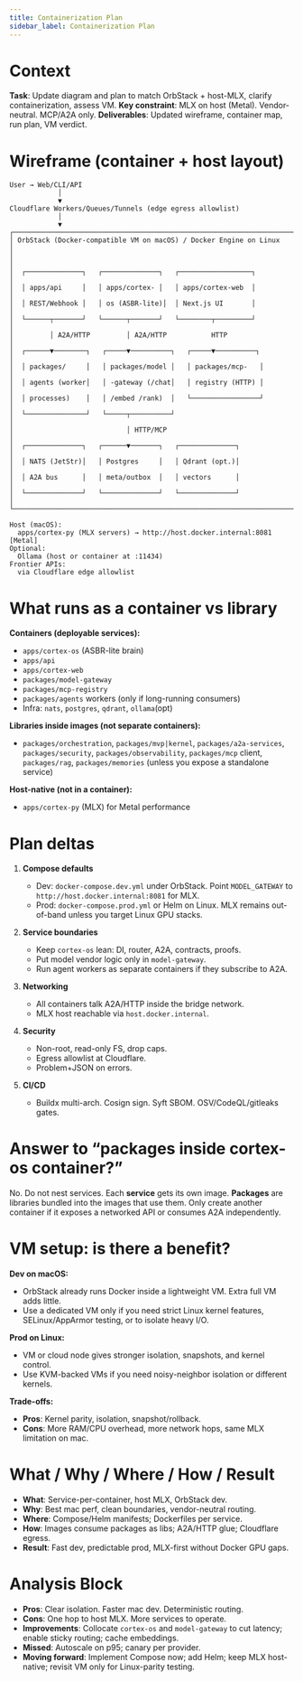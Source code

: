 ```yaml
---
title: Containerization Plan
sidebar_label: Containerization Plan
---
```


# Context

**Task**: Update diagram and plan to match OrbStack + host-MLX, clarify containerization, assess VM.
**Key constraint**: MLX on host (Metal). Vendor-neutral. MCP/A2A only.
**Deliverables**: Updated wireframe, container map, run plan, VM verdict.

# Wireframe (container + host layout)

```text
User → Web/CLI/API
            │
            ▼
Cloudflare Workers/Queues/Tunnels (edge egress allowlist)
            │
            ▼
┌──────────────────────────────────────────────────────────────────────┐
│ OrbStack (Docker-compatible VM on macOS) / Docker Engine on Linux   │
│                                                                      │
│  ┌──────────────┐   ┌──────────────┐   ┌──────────────────┐          │
│  │ apps/api     │   │ apps/cortex- │   │ apps/cortex-web  │          │
│  │ REST/Webhook │   │ os (ASBR-lite)│  │ Next.js UI       │          │
│  └──────┬───────┘   └──────┬───────┘   └────────┬─────────┘          │
│         │ A2A/HTTP         │ A2A/HTTP           HTTP                 │
│  ┌──────▼────────┐   ┌─────▼──────────┐   ┌─────▼──────────┐         │
│  │ packages/     │   │ packages/model │   │ packages/mcp-   │         │
│  │ agents (worker│   │ -gateway (/chat│   │ registry (HTTP) │         │
│  │ processes)    │   │ /embed /rank)  │   └─────────────────┘         │
│  └───────────────┘   └─────┬──────────┘                               │
│                            │ HTTP/MCP                                 │
│  ┌──────────────┐   ┌──────▼───────┐   ┌──────────────┐               │
│  │ NATS (JetStr)│   │ Postgres     │   │ Qdrant (opt.)│               │
│  │ A2A bus      │   │ meta/outbox  │   │ vectors      │               │
│  └──────────────┘   └──────────────┘   └──────────────┘               │
└──────────────────────────────────────────────────────────────────────┘

Host (macOS):
  apps/cortex-py (MLX servers) → http://host.docker.internal:8081  [Metal]
Optional:
  Ollama (host or container at :11434)
Frontier APIs:
  via Cloudflare edge allowlist
```

# What runs as a container vs library

**Containers (deployable services):**

- `apps/cortex-os` (ASBR-lite brain)
- `apps/api`
- `apps/cortex-web`
- `packages/model-gateway`
- `packages/mcp-registry`
- `packages/agents` workers (only if long-running consumers)
- Infra: `nats`, `postgres`, `qdrant`, `ollama`(opt)

**Libraries inside images (not separate containers):**

- `packages/orchestration`, `packages/mvp|kernel`, `packages/a2a-services`, `packages/security`, `packages/observability`, `packages/mcp` client, `packages/rag`, `packages/memories` (unless you expose a standalone service)

**Host-native (not in a container):**

- `apps/cortex-py` (MLX) for Metal performance

# Plan deltas

1. **Compose defaults**

   - Dev: `docker-compose.dev.yml` under OrbStack. Point `MODEL_GATEWAY` to `http://host.docker.internal:8081` for MLX.
   - Prod: `docker-compose.prod.yml` or Helm on Linux. MLX remains out-of-band unless you target Linux GPU stacks.

2. **Service boundaries**

   - Keep `cortex-os` lean: DI, router, A2A, contracts, proofs.
   - Put model vendor logic only in `model-gateway`.
   - Run agent workers as separate containers if they subscribe to A2A.

3. **Networking**

   - All containers talk A2A/HTTP inside the bridge network.
   - MLX host reachable via `host.docker.internal`.

4. **Security**

   - Non-root, read-only FS, drop caps.
   - Egress allowlist at Cloudflare.
   - Problem+JSON on errors.

5. **CI/CD**

   - Buildx multi-arch. Cosign sign. Syft SBOM. OSV/CodeQL/gitleaks gates.

# Answer to “packages inside cortex-os container?”

No. Do not nest services. Each **service** gets its own image. **Packages** are libraries bundled into the images that use them. Only create another container if it exposes a networked API or consumes A2A independently.

# VM setup: is there a benefit?

**Dev on macOS:**

- OrbStack already runs Docker inside a lightweight VM. Extra full VM adds little.
- Use a dedicated VM only if you need strict Linux kernel features, SELinux/AppArmor testing, or to isolate heavy I/O.

**Prod on Linux:**

- VM or cloud node gives stronger isolation, snapshots, and kernel control.
- Use KVM-backed VMs if you need noisy-neighbor isolation or different kernels.

**Trade-offs:**

- **Pros**: Kernel parity, isolation, snapshot/rollback.
- **Cons**: More RAM/CPU overhead, more network hops, same MLX limitation on mac.

# What / Why / Where / How / Result

- **What**: Service-per-container, host MLX, OrbStack dev.
- **Why**: Best mac perf, clean boundaries, vendor-neutral routing.
- **Where**: Compose/Helm manifests; Dockerfiles per service.
- **How**: Images consume packages as libs; A2A/HTTP glue; Cloudflare egress.
- **Result**: Fast dev, predictable prod, MLX-first without Docker GPU gaps.

# Analysis Block

- **Pros**: Clear isolation. Faster mac dev. Deterministic routing.
- **Cons**: One hop to host MLX. More services to operate.
- **Improvements**: Collocate `cortex-os` and `model-gateway` to cut latency; enable sticky routing; cache embeddings.
- **Missed**: Autoscale on p95; canary per provider.
- **Moving forward**: Implement Compose now; add Helm; keep MLX host-native; revisit VM only for Linux-parity testing.

